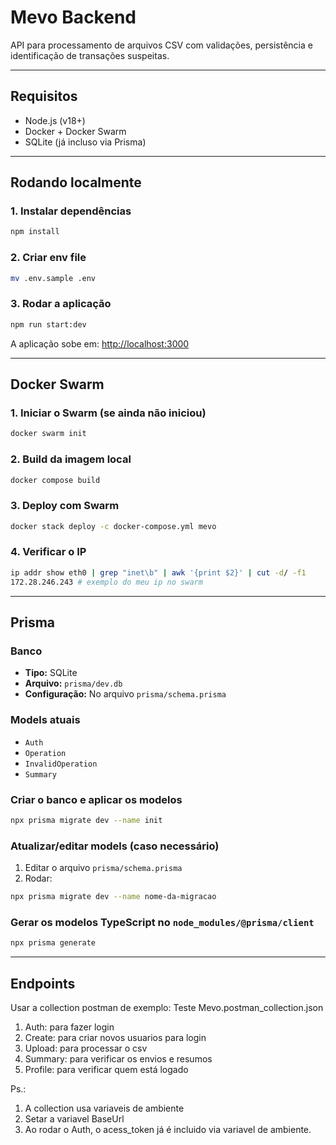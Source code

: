 # Mevo Backend

API para processamento de arquivos CSV com validações, persistência e identificação de transações suspeitas.

---

## Requisitos
- Node.js (v18+)
- Docker + Docker Swarm
- SQLite (já incluso via Prisma)

---

## Rodando localmente

### 1. Instalar dependências
```bash
npm install
```

### 2. Criar env file
```bash
mv .env.sample .env
```

### 3. Rodar a aplicação
```bash
npm run start:dev
```

A aplicação sobe em: [http://localhost:3000](http://localhost:3000)

---

## Docker Swarm

### 1. Iniciar o Swarm (se ainda não iniciou)
```bash
docker swarm init
```

### 2. Build da imagem local
```bash
docker compose build
```

### 3. Deploy com Swarm
```bash
docker stack deploy -c docker-compose.yml mevo
```

### 4.  Verificar o IP
```bash
ip addr show eth0 | grep "inet\b" | awk '{print $2}' | cut -d/ -f1
172.28.246.243 # exemplo do meu ip no swarm
```

---

## Prisma

### Banco
- **Tipo:** SQLite
- **Arquivo:** `prisma/dev.db`
- **Configuração:** No arquivo `prisma/schema.prisma`

### Models atuais
- `Auth`
- `Operation`
- `InvalidOperation`
- `Summary`

### Criar o banco e aplicar os modelos
```bash
npx prisma migrate dev --name init
```

### Atualizar/editar models (caso necessário)
1. Editar o arquivo `prisma/schema.prisma`
2. Rodar:
```bash
npx prisma migrate dev --name nome-da-migracao
```

### Gerar os modelos TypeScript no `node_modules/@prisma/client`
```bash
npx prisma generate
```

---

## Endpoints
Usar a collection postman de exemplo: Teste Mevo.postman_collection.json
1. Auth: para fazer login
2. Create: para criar novos usuarios para login
3. Upload: para processar o csv
4. Summary: para verificar os envios e resumos
5. Profile: para verificar quem está logado

Ps.: 
1. A collection usa variaveis de ambiente
2. Setar a variavel BaseUrl
3. Ao rodar o Auth, o acess_token já é incluido via variavel de ambiente.